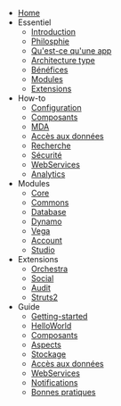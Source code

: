 - [Home](/)
- Essentiel
  - [Introduction](essentiel/introduction.md)
  - [Philosphie](essentiel/philosophie.md)
  - [Qu'est-ce qu'une app](essentiel/app.md)
  - [Architecture type](essentiel/archi_type.md)
  - [Bénéfices](essentiel/benefices.md)
  - [Modules](essentiel/modules.md)
  - [Extensions](essentiel/extensions.md)
- How-to
  - [Configuration](how-to/configuration.md)
  - [Composants](how-to/composants.md)
  - [MDA](how-to/mda.md)
  - [Accès aux données](how-to/dao.md)
  - [Recherche](how-to/recherche.md)
  - [Sécurité](how-to/securite.md)
  - [WebServices](how-to/webservices.md)
  - [Analytics](how-to/analytics.md)
- Modules
  - [Core](modules/core.md)
  - [Commons](modules/commons.md)
  - [Database](modules/database.md)
  - [Dynamo](modules/dynamo.md)
  - [Vega](modules/vega.md)
  - [Account](modules/account.md)
  - [Studio](modules/studio.md)
- Extensions
  - [Orchestra](extensions/orchestra.md)
  - [Social](extensions/social.md)
  - [Audit](extensions/audit.md)
  - [Struts2](extensions/struts2.md)
- Guide
  - [Getting-started](guide/getting_started.md)
  - [HelloWorld](guide/samples_helloworld.md)
  - [Composants](guide/samples_components.md)
  - [Aspects](guide/samples_aop.md)
  - [Stockage](guide/samples_store.md)
  - [Accès aux données](guide/samples_dao.md)
  - [WebServices](guide/samples_vega.md)
  - [Notifications](guide/samples_notifications.md)
  - [Bonnes pratiques](guide/bonnes_pratiques.md)

